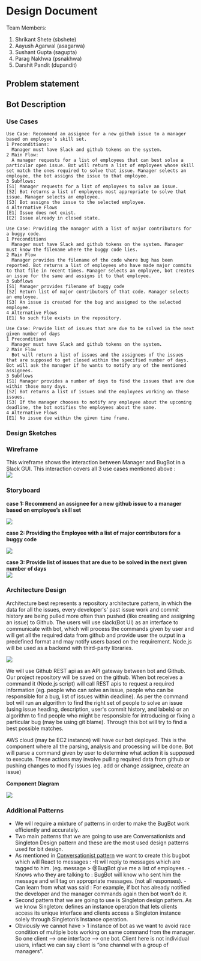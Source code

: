 # Design Document

Team Members:
1. Shrikant Shete (sbshete)
2. Aayush Agarwal (asagarwa)
3. Sushant Gupta (sagupta)
4. Parag Nakhwa (psnakhwa)
5. Darshit Pandit (dupandit)

## Problem statement
## Bot Description
### Use Cases

```
Use Case: Recommend an assignee for a new github issue to a manager based on employee’s skill set.
1 Preconditions:
  Manager must have Slack and github tokens on the system.
2 Main Flow:
  A manager requests for a list of employees that can best solve a particular open issue. Bot will return a list of employees whose skill set match the ones required to solve that issue. Manager selects an employee, the bot assigns the issue to that employee.
3 Subflows:
[S1] Manager requests for a list of employees to solve an issue.
[S2] Bot returns a list of employees most appropriate to solve that issue. Manager selects an employee.
[S3] Bot assigns the issue to the selected employee.
4 Alternative Flows
[E1] Issue does not exist.
[E2] Issue already in closed state.
```
```
Use Case: Providing the manager with a list of major contributors for a buggy code.
1 Preconditions
  Manager must have Slack and github tokens on the system. Manager must know the filename where the buggy code lies.
2 Main Flow
  Manager provides the filename of the code where bug has been reported. Bot returns a list of employees who have made major commits to that file in recent times. Manager selects an employee, bot creates an issue for the same and assigns it to that employee.
3 Subflows
[S1] Manager provides filename of buggy code
[S2] Return list of major contributors of that code. Manager selects an employee.
[S3] An issue is created for the bug and assigned to the selected employee. 
4 Alternative Flows
[E1] No such file exists in the repository.
```
```
Use Case: Provide list of issues that are due to be solved in the next given number of days
1 Preconditions
  Manager must have Slack and github tokens on the system.
2 Main Flow
  Bot will return a list of issues and the assignees of the issues that are supposed to get closed within the specified number of days. Bot will ask the manager if he wants to notify any of the mentioned assignees.  
3 Subflows
[S1] Manager provides a number of days to find the issues that are due within those many days.
[S2] Bot returns a list of issues and the employees working on those issues.
[S3] If the manager chooses to notify any employee about the upcoming deadline, the bot notifies the employees about the same.
4 Alternative Flows
[E1] No issue due within the given time frame.
```
### Design Sketches
### Wireframe
This wireframe shows the interaction between Manager and BugBot in a Slack GUI. This interaction covers all 3 use cases mentioned above : </br>
<img src="/images/wireframe.PNG"/>


### Storyboard

**case 1: Recommend an assignee for a new github issue to a manager based on employee’s skill set**     
  
  
<img src="/images/Storyboard/case1.PNG"/>  
  
**case 2: Providing the Employee with a list of major contributors for a buggy code**   
  
<img src="/images/Storyboard/case2.PNG"/>  

**case 3: Provide list of issues that are due to be solved in the next given number of days**   
  <img src="/images/Storyboard/case3.PNG"/>

### Architecture Design
Architecture best represents a repository architecture pattern, in which the data for all the issues, every developer's’ past issue work and commit history are being pulled more often than pushed (like creating and assigning an issue) to Github. The users will use slack(Bot UI) as an interface to communicate with bot, which will process the commands given by user and will get all the required data from github and provide user the output in a predefined format and may notify users based on the requirement. Node.js will be used as a backend with third-party libraries. 

<img src="/images/arch.jpg"/>

We will use Github REST api as an API gateway between bot and Github. Our project repository will be saved on the github. When bot receives a command it (Node.js script) will call REST apis to request a required information (eg. people who can solve an issue, people who can be responsible for a bug, list of issues within deadline). As per the command bot will run an algorithm to find the right set of people to solve an issue (using issue heading, description, user's commit history, and labels) or an algorithm to find people who might be responsible for introducing or fixing a particular bug (may be using git blame). Through this bot will try to find a best possible matches.

AWS cloud (may be EC2 instance) will have our bot deployed. This is the component where all the parsing, analysis and processing will be done. Bot will parse a command given by user to determine what action it is supposed to execute. These actions may involve pulling required data from github or pushing changes to modify issues (eg. add or change assignee, create an issue)


**Component Diagram**     
  
  
<img src="/images/component.PNG"/>  

### Additional Patterns
* We will require a mixture of patterns in order to make the BugBot work efficiently and accurately. 
* Two main patterns that we are going to use are Conversationists and Singleton Design pattern and these are the most used design patterns used for bit design. 
* As mentioned in [Conversationist pattern](http://willschenk.com/bot-design-patterns/#conversationists) we want to create this bugbot which will
React to messages : 
  -It will reply to messages which are tagged to him. (eg. message > @BugBot give me a list of employees.
  -Knows who they are talking to : BugBot will know who sent him the message and will tag on appropriate messages. (not all responses).
  -Can learn from what was said : For example, if bot has already notified the developer and the manager commands again then bot won’t do it.
* Second pattern that we are going to use is Singleton design pattern.  As we know Singleton: defines an instance operation that lets clients access its unique interface and clients access a Singleton instance solely through Singleton’s Instance operation.
* Obviously we cannot have > 1 instance of bot as we want to avoid race condition of multiple bots working on same command from the manager. So one client --> one interface --> one bot. Client here is not individual users, infact we can say client is “one channel with a group of managers”.

